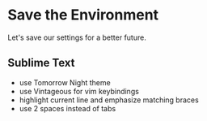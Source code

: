 # Save the Environment
Let's save our settings for a better future.

## Sublime Text
* use Tomorrow Night theme
* use Vintageous for vim keybindings
* highlight current line and emphasize matching braces
* use 2 spaces instead of tabs
